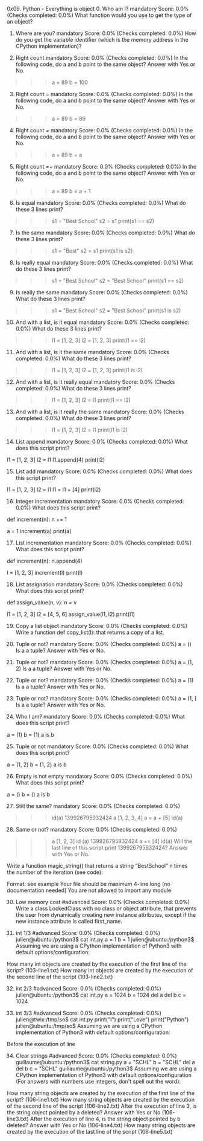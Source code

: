 0x09. Python - Everything is object
0. Who am I?
mandatory
Score: 0.0% (Checks completed: 0.0%)
What function would you use to get the type of an object?

1. Where are you?
mandatory
Score: 0.0% (Checks completed: 0.0%)
How do you get the variable identifier (which is the memory address in the CPython implementation)?

2. Right count
mandatory
Score: 0.0% (Checks completed: 0.0%)
In the following code, do a and b point to the same object? Answer with Yes or No.

>>> a = 89
>>> b = 100

3. Right count =
mandatory
Score: 0.0% (Checks completed: 0.0%)
In the following code, do a and b point to the same object? Answer with Yes or No.

>>> a = 89
>>> b = 89

4. Right count =
mandatory
Score: 0.0% (Checks completed: 0.0%)
In the following code, do a and b point to the same object? Answer with Yes or No.

>>> a = 89
>>> b = a

5. Right count =+
mandatory
Score: 0.0% (Checks completed: 0.0%)
In the following code, do a and b point to the same object? Answer with Yes or No.

>>> a = 89
>>> b = a + 1

6. Is equal
mandatory
Score: 0.0% (Checks completed: 0.0%)
What do these 3 lines print?

>>> s1 = "Best School"
>>> s2 = s1
>>> print(s1 == s2)

7. Is the same
mandatory
Score: 0.0% (Checks completed: 0.0%)
What do these 3 lines print?

>>> s1 = "Best"
>>> s2 = s1
>>> print(s1 is s2)

8. Is really equal
mandatory
Score: 0.0% (Checks completed: 0.0%)
What do these 3 lines print?

>>> s1 = "Best School"
>>> s2 = "Best School"
>>> print(s1 == s2)

9. Is really the same
mandatory
Score: 0.0% (Checks completed: 0.0%)
What do these 3 lines print?

>>> s1 = "Best School"
>>> s2 = "Best School"
>>> print(s1 is s2)

10. And with a list, is it equal
mandatory
Score: 0.0% (Checks completed: 0.0%)
What do these 3 lines print?

>>> l1 = [1, 2, 3]
>>> l2 = [1, 2, 3] 
>>> print(l1 == l2)

11. And with a list, is it the same
mandatory
Score: 0.0% (Checks completed: 0.0%)
What do these 3 lines print?

>>> l1 = [1, 2, 3]
>>> l2 = [1, 2, 3] 
>>> print(l1 is l2)

12. And with a list, is it really equal
mandatory
Score: 0.0% (Checks completed: 0.0%)
What do these 3 lines print?

>>> l1 = [1, 2, 3]
>>> l2 = l1
>>> print(l1 == l2)

13. And with a list, is it really the same
mandatory
Score: 0.0% (Checks completed: 0.0%)
What do these 3 lines print?

>>> l1 = [1, 2, 3]
>>> l2 = l1
>>> print(l1 is l2)

14. List append
mandatory
Score: 0.0% (Checks completed: 0.0%)
What does this script print?

l1 = [1, 2, 3]
l2 = l1
l1.append(4)
print(l2)

15. List add
mandatory
Score: 0.0% (Checks completed: 0.0%)
What does this script print?

l1 = [1, 2, 3]
l2 = l1
l1 = l1 + [4]
print(l2)

16. Integer incrementation
mandatory
Score: 0.0% (Checks completed: 0.0%)
What does this script print?

def increment(n):
    n += 1

a = 1
increment(a)
print(a)

17. List incrementation
mandatory
Score: 0.0% (Checks completed: 0.0%)
What does this script print?

def increment(n):
    n.append(4)

l = [1, 2, 3]
increment(l)
print(l)

18. List assignation
mandatory
Score: 0.0% (Checks completed: 0.0%)
What does this script print?

def assign_value(n, v):
    n = v

l1 = [1, 2, 3]
l2 = [4, 5, 6]
assign_value(l1, l2)
print(l1)

19. Copy a list object
mandatory
Score: 0.0% (Checks completed: 0.0%)
Write a function def copy_list(l): that returns a copy of a list.

20. Tuple or not?
mandatory
Score: 0.0% (Checks completed: 0.0%)
a = ()
Is a a tuple? Answer with Yes or No.

21. Tuple or not?
mandatory
Score: 0.0% (Checks completed: 0.0%)
a = (1, 2)
Is a a tuple? Answer with Yes or No.

22. Tuple or not?
mandatory
Score: 0.0% (Checks completed: 0.0%)
a = (1)
Is a a tuple? Answer with Yes or No.

23. Tuple or not?
mandatory
Score: 0.0% (Checks completed: 0.0%)
a = (1, )
Is a a tuple? Answer with Yes or No.

24. Who I am?
mandatory
Score: 0.0% (Checks completed: 0.0%)
What does this script print?

a = (1)
b = (1)
a is b

25. Tuple or not
mandatory
Score: 0.0% (Checks completed: 0.0%)
What does this script print?

a = (1, 2)
b = (1, 2)
a is b

26. Empty is not empty
mandatory
Score: 0.0% (Checks completed: 0.0%)
What does this script print?

a = ()
b = ()
a is b

27. Still the same?
mandatory
Score: 0.0% (Checks completed: 0.0%)
>>> id(a)
139926795932424
>>> a
[1, 2, 3, 4]
>>> a = a + [5]
>>> id(a)

28. Same or not?
mandatory
Score: 0.0% (Checks completed: 0.0%)
>>> a
[1, 2, 3]
>>> id (a)
139926795932424
>>> a += [4]
>>> id(a)
Will the last line of this script print 139926795932424? Answer with Yes or No.

Write a function magic_string() that returns a string “BestSchool” n times the number of the iteration (see code):

Format: see example
Your file should be maximum 4-line long (no documentation needed)
You are not allowed to import any module

30. Low memory cost
#advanced
Score: 0.0% (Checks completed: 0.0%)
Write a class LockedClass with no class or object attribute, that prevents the user from dynamically creating new instance attributes, except if the new instance attribute is called first_name.

31. int 1/3
#advanced
Score: 0.0% (Checks completed: 0.0%)
julien@ubuntu:/python3$ cat int.py 
a = 1
b = 1
julien@ubuntu:/python3$ 
Assuming we are using a CPython implementation of Python3 with default options/configuration:

How many int objects are created by the execution of the first line of the script? (103-line1.txt)
How many int objects are created by the execution of the second line of the script (103-line2.txt)

32. int 2/3
#advanced
Score: 0.0% (Checks completed: 0.0%)
julien@ubuntu:/python3$ cat int.py 
a = 1024
b = 1024
del a
del b
c = 1024

33. int 3/3
#advanced
Score: 0.0% (Checks completed: 0.0%)
julien@twix:/tmp/so$ cat int.py 
print("I")
print("Love")
print("Python")
julien@ubuntu:/tmp/so$ 
Assuming we are using a CPython implementation of Python3 with default options/configuration:

Before the execution of line 

34. Clear strings
#advanced
Score: 0.0% (Checks completed: 0.0%)
guillaume@ubuntu:/python3$ cat string.py 
a = "SCHL"
b = "SCHL"
del a
del b
c = "SCHL"
guillaume@ubuntu:/python3$ 
Assuming we are using a CPython implementation of Python3 with default options/configuration (For answers with numbers use integers, don’t spell out the word):

How many string objects are created by the execution of the first line of the script? (106-line1.txt)
How many string objects are created by the execution of the second line of the script (106-line2.txt)
After the execution of line 3, is the string object pointed by a deleted? Answer with Yes or No (106-line3.txt)
After the execution of line 4, is the string object pointed by b deleted? Answer with Yes or No (106-line4.txt)
How many string objects are created by the execution of the last line of the script (106-line5.txt)

